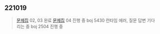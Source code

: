 ## 221019
> [문제집](https://www.acmicpc.net/workbook/by/BaaaaaaaaaaarkingDog) 02, 03 완료
> [문제집](https://www.acmicpc.net/workbook/by/BaaaaaaaaaaarkingDog) 04 진행 중
> boj 5430 런타임 에러, 질문 답변 기다리는 중
> boj 2504 진행 중